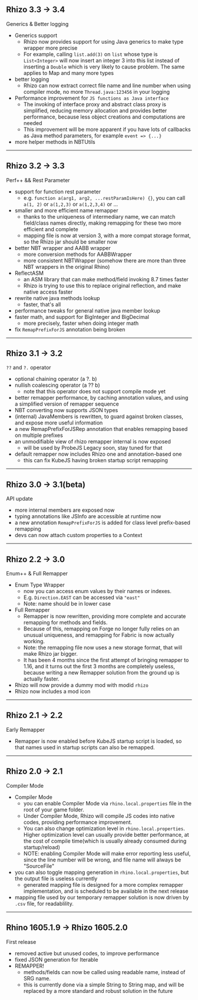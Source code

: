 ## Rhizo 3.3 -> 3.4

Generics & Better logging

- Generics support
    - Rhizo now provides support for using Java generics to make type wrapper more precise
    - For example, calling `list.add(3)` on `list` whose type is `List<Integer>` will now insert an integer 3 into this list
instead of inserting a `Double` which is very likely to cause problem. The same applies to Map and many more types
- better logging
    - Rhizo can now extract correct file name and line number when using compiler mode, no more `Thread.java:123456` in your logging
- Performance improvement for `JS functions as Java interface`
    - The invoking of interface proxy and abstract class proxy is simplified, reducing memory allocation and provides better
performance, because less object creations and computations are needed
    - This improvement will be more apparent if you have lots of callbacks as Java method parameters, for example `event => {...}`
- more helper methods in NBTUtils

---

## Rhizo 3.2 -> 3.3

Perf++ && Rest Parameter

- support for function rest parameter
    - e.g. `function a(arg1, arg2, ...restParamIsHere) {}`, you can call `a(1, 2)` or `a(1,2,3)` or `a(1,2,3,4)` or ...
- smaller and more efficient name remapper
    - thanks to the uniqueness of intermediary name, we can match field/class names directly, making 
remapping for these two more efficient and complete
    - mapping file is now at version 3, with a more compat storage format, so the Rhizo jar should be smaller now
- better NBT wrapper and AABB wrapper
    - more conversion methods for AABBWrapper
    - more consistent NBTWrapper (somehow there are more than three NBT wrappers in the original Rhino)
- ReflectASM
    - an ASM library that can make method/field invoking 8.7 times faster
    - Rhizo is trying to use this to replace original reflection, and make native access faster
- rewrite native java methods lookup
    - faster, that's all
- performance tweaks for general native java member lookup
- faster math, and support for BigInteger and BigDecimal
    - more precisely, faster when doing integer math
- fix `RemapPrefixForJS` annotation being broken

---

## Rhizo 3.1 -> 3.2

`??` and `?.` operator

- optional chaining operator (a ?. b)
- nullish coalescing operator (a ?? b)
    - note that this operator does not support compile mode yet
- better remapper performance, by caching annotation values, and using a simplified version of remapper sequence
- NBT converting now supports JSON types
- (internal) JavaMembers is rewritten, to guard against broken classes, and expose more useful information
- a new RemapPrefixForJSRep annotation that enables remapping based on multiple prefixes
- an unmodifiable view of rhizo remapper internal is now exposed
    - will be used by ProbeJS Legacy soon, stay tuned for that
- default remapper now includes Rhizo one and annotation-based one
    - this can fix KubeJS having broken startup script remapping

---

## Rhizo 3.0 -> 3.1(beta)

API update

- more internal members are exposed now
- typing annotations like JSInfo are accessible at runtime now
- a new annotation `RemapPrefixForJS` is added for class level prefix-based remapping
- devs can now attach custom properties to a Context

---

## Rhizo 2.2 -> 3.0

Enum++ & Full Remapper

-   Enum Type Wrapper
    -   now you can access enum values by their names or indexes.
    -   E.g. `Direction.EAST` can be accessed via `"east"`
    -   Note: name should be in lower case
-   Full Remapper
    -   Remapper is now rewritten, providing more complete and accurate remapping for methods and fields.
    -   Because of this, remapping on Forge no longer fully relies on an unusual uniqueness, and remapping for Fabric is now actually working.
    -   Note: the remapping file now uses a new storage format, that will make Rhizo jar bigger.
    -   It has been 4 months since the first attempt of bringing remapper to 1.16, and it turns out the first 3 months are completely useless, because writing a new Remapper solution from the ground up is actually faster.
-   Rhizo will now provide a dummy mod with modid `rhizo`
-   Rhizo now includes a mod icon

---

## Rhizo 2.1 -> 2.2

Early Remapper

-   Remapper is now enabled before KubeJS startup script is loaded, so that names used in startup scripts can also be remapped.

---

## Rhizo 2.0 -> 2.1

Compiler Mode

-   Compiler Mode
    -   you can enable Compiler Mode via `rhino.local.properties` file in the root of your game folder.
    -   Under Compiler Mode, Rhizo will compile JS codes into native codes, providing performance improvement.
    -   You can also change optimization level in `rhino.local.properties`. Higher optimization level can usually provide better performance, at the cost of compile time(which is usually already consumed during startup/reload)
    -   NOTE: enabling Compiler Mode will make error reporting less useful, since the line number will be wrong, and file name will always be "SourceFile"
-   you can also toggle mapping generation in `rhino.local.properties`, but the output file is useless currently
    -   generated mapping file is designed for a more complex remapper implementation, and is scheduled to be available in the next release
-   mapping file used by our temporary remapper solution is now driven by `.csv` file, for readablility.

---

## Rhino 1605.1.9 -> Rhizo 1605.2.0

First release

-   removed active but unused codes, to improve performance
-   fixed JSON generation for Iterable
-   REMAPPER!
    -   methods/fields can now be called using readable name, instead of SRG name.
    -   this is currently done via a simple String to String map, and will be replaced by a more standard and robust solution in the future
